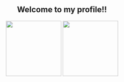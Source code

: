 <h2 align="center">Welcome to my profile!!</h2>

<div align="center"> 
<a text-decoration: none;>
<img height="150px" src="https://github-readme-stats.vercel.app/api?username=edcance&theme=merko&show_icons=true&hide_border=true&count_private=true&hide=issues" />
</a>
<a text-decoration: none;>
<img height="150px" src="https://github-readme-streak-stats.herokuapp.com/?user=edcance&theme=merko&hide_border=true" />
</a>
</div>
